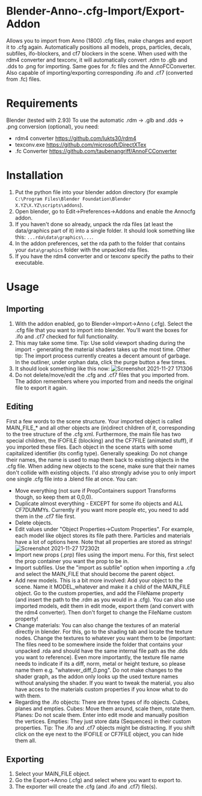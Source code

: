 # Blender-Anno-.cfg-Import/Export-Addon
Allows you to import from Anno (1800) .cfg files, make changes and export it to .cfg again.
Automatically positions all models, props, particles, decals, subfiles, ifo-blockers, and cf7 blockers in the scene.
When used with the rdm4 converter and texconv, it will automatically convert .rdm to .glb and .dds to .png for importing. Same goes for .fc files and the AnnoFCConverter.
Also capable of importing/exporting corresponding .ifo and .cf7 (converted from .fc) files.

# Requirements
Blender (tested with 2.93)
To use the automatic .rdm -> .glb and .dds -> .png conversion (optional), you need:
- rdm4 converter https://github.com/lukts30/rdm4
- texconv.exe https://github.com/microsoft/DirectXTex
- .fc Converter https://github.com/taubenangriff/AnnoFCConverter


# Installation
1. Put the python file into your blender addon directory (for example `C:\Program Files\Blender Foundation\Blender X.YZ\X.YZ\scripts\addons`).
2. Open blender, go to Edit->Preferences->Addons and enable the Annocfg addon.
3. If you haven't done so already, unpack the rda files (at least the data/graphics part of it) into a single folder. It should look something like this: `...rda\data\graphics\...`. 
4. In the addon preferences, set the rda path to the folder that contains your `data\graphics` folder with the unpacked rda files.
5. If you have the rdm4 converter and or texconv specify the paths to their executable. 

# Usage
## Importing 
1. With the addon enabled, go to Blender->Import->Anno (.cfg). Select the .cfg file that you want to import into blender. You'll want the boxes for .ifo and .cf7 checked for full functionality.
2. This may take some time. Tip: Use solid viewport shading during the import - generating the material shaders takes up the most time. Other tip: The import process currently creates a decent amount of garbage. In the outliner, under orphan data, click the purge button a few times.
3. It should look something like this now:
![Screenshot 2021-11-27 171306](https://user-images.githubusercontent.com/94999291/143691392-3ac47ca7-673e-40e2-9d08-faadb156af99.png)
4. Do not delete/move/edit the .cfg and .cf7 files that you imported from. The addon remembers where you imported from and needs the original file to export it again.


## Editing
First a few words to the scene structure. Your imported object is called MAIN_FILE_* and all other objects are (in)direct children of it, corresponding to the tree structure of the .cfg xml. Furthermore, the main file has two special children, the IFOFILE (blocking) and the CF7FILE (animated stuff), if you imported these files. 
Each object in the scene starts with some capitalized identifier (its config type). Generally speaking: Do not change their names, the name is used to map them back to existing objects in the .cfg file. When adding new objects to the scene, make sure that their names don't collide with existing objects. I'd also strongly advise you to only import one single .cfg file into a .blend file at once.
You can:
- Move everything (not sure if PropContainers support Transforms though, so keep them at 0,0,0). 
- Duplicate almost everything - EXCEPT for some ifo objects and ALL CF7DUMMYs. Currently if you want more people etc, you need to add them in the .cf7 file first.
- Delete objects.
- Edit values under "Object Properties->Custom Properties". For example, each model like object stores its file path there. Particles and materials have a lot of options here. Note that all properties are stored as strings!
![Screenshot 2021-11-27 172302t](https://user-images.githubusercontent.com/94999291/143703985-a10dc468-b76c-48ee-b4e1-b5cd299f6031.jpg)
- Import new props (.prp) files using the import menu. For this, first select the prop container you want the prop to be in.
- Import subfiles. Use the "import as subfile" option when importing a .cfg and select the MAIN_FILE that should become the parent object.
- Add new models. This is a bit more involved: Add your object to the scene. Name it MODEL_whatever and make it a child of the MAIN_FILE object. Go to the custom properties, and add the FileName property (and insert the path to the .rdm as you would in a .cfg). You can also use imported models, edit them in edit mode, export them (and convert with the rdm4 converter). Then don't forget to change the FileName custom property!
- Change materials: You can also change the textures of an material directly in blender. For this, go to the shading tab and locate the texture nodes. Change the textures to whatever you want them to be (important: The files need to be somewhere inside the folder that contains your unpacked .rda and should have the same internal file path as the .dds you want to reference). Even more importantly, the texture file name needs to indicate if its a diff, norm, metal or height texture, so please name them e.g. "whatever_diff_0.png". Do not make changes to the shader graph, as the addon only looks up the used texture names without analysing the shader. If you want to tweak the material, you also have acces to the materials custom properties if you know what to do with them.
- Regarding the .ifo objects: There are three types of ifo objects. Cubes, planes and empties. Cubes: Move them around, scale them, rotate them. Planes: Do not scale them. Enter into edit mode and manually position the vertices. Empties: They just store data (Sequences) in their custom properties.
Tip: The .ifo and .cf7 objects might be distracting. If you shift click on the eye next to the IFOFILE or CF7FILE object, you can hide them all.

## Exporting
1. Select your MAIN_FILE object.
2. Go the Export->Anno (.cfg) and select where you want to export to. 
3. The exporter will create the .cfg (and .ifo and .cf7) file(s).
